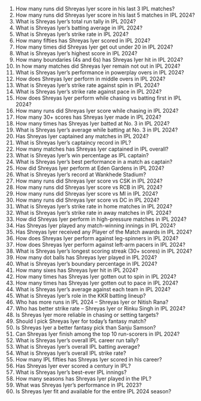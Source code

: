 1. How many runs did Shreyas Iyer score in his last 3 IPL matches?  
2. How many runs did Shreyas Iyer score in his last 5 matches in IPL 2024?  
3. What is Shreyas Iyer’s total run tally in IPL 2024?  
4. What is Shreyas Iyer’s batting average in IPL 2024?  
5. What is Shreyas Iyer’s strike rate in IPL 2024?  
6. How many fifties has Shreyas Iyer scored in IPL 2024?  
7. How many times did Shreyas Iyer get out under 20 in IPL 2024?  
8. What is Shreyas Iyer’s highest score in IPL 2024?  
9. How many boundaries (4s and 6s) has Shreyas Iyer hit in IPL 2024?  
10. In how many matches did Shreyas Iyer remain not out in IPL 2024?  
11. What is Shreyas Iyer’s performance in powerplay overs in IPL 2024?  
12. How does Shreyas Iyer perform in middle overs in IPL 2024?  
13. What is Shreyas Iyer’s strike rate against spin in IPL 2024?  
14. What is Shreyas Iyer’s strike rate against pace in IPL 2024?  
15. How does Shreyas Iyer perform while chasing vs batting first in IPL 2024?  
16. How many runs did Shreyas Iyer score while chasing in IPL 2024?  
17. How many 30+ scores has Shreyas Iyer made in IPL 2024?  
18. How many times has Shreyas Iyer batted at No. 3 in IPL 2024?  
19. What is Shreyas Iyer’s average while batting at No. 3 in IPL 2024?  
20. Has Shreyas Iyer captained any matches in IPL 2024?  
21. What is Shreyas Iyer’s captaincy record in IPL?  
22. How many matches has Shreyas Iyer captained in IPL overall?  
23. What is Shreyas Iyer’s win percentage as IPL captain?  
24. What is Shreyas Iyer’s best performance in a match as captain?  
25. How did Shreyas Iyer perform at Eden Gardens in IPL 2024?  
26. What is Shreyas Iyer’s record at Wankhede Stadium?  
27. How many runs did Shreyas Iyer score vs CSK in IPL 2024?  
28. How many runs did Shreyas Iyer score vs RCB in IPL 2024?  
29. How many runs did Shreyas Iyer score vs MI in IPL 2024?  
30. How many runs did Shreyas Iyer score vs DC in IPL 2024?  
31. What is Shreyas Iyer’s strike rate in home matches in IPL 2024?  
32. What is Shreyas Iyer’s strike rate in away matches in IPL 2024?  
33. How did Shreyas Iyer perform in high-pressure matches in IPL 2024?  
34. Has Shreyas Iyer played any match-winning innings in IPL 2024?  
35. Has Shreyas Iyer received any Player of the Match awards in IPL 2024?  
36. How does Shreyas Iyer perform against leg-spinners in IPL 2024?  
37. How does Shreyas Iyer perform against left-arm pacers in IPL 2024?  
38. What is Shreyas Iyer’s longest scoring streak (30+ scores) in IPL 2024?  
39. How many dot balls has Shreyas Iyer played in IPL 2024?  
40. What is Shreyas Iyer’s boundary percentage in IPL 2024?  
41. How many sixes has Shreyas Iyer hit in IPL 2024?  
42. How many times has Shreyas Iyer gotten out to spin in IPL 2024?  
43. How many times has Shreyas Iyer gotten out to pace in IPL 2024?  
44. What is Shreyas Iyer’s average against each team in IPL 2024?  
45. What is Shreyas Iyer’s role in the KKR batting lineup?  
46. Who has more runs in IPL 2024 – Shreyas Iyer or Nitish Rana?  
47. Who has better strike rate – Shreyas Iyer or Rinku Singh in IPL 2024?  
48. Is Shreyas Iyer more reliable in chasing or setting targets?  
49. Should I pick Shreyas Iyer for today’s fantasy match?  
50. Is Shreyas Iyer a better fantasy pick than Sanju Samson?  
51. Can Shreyas Iyer finish among the top 10 run-scorers in IPL 2024?  
52. What is Shreyas Iyer’s overall IPL career run tally?  
53. What is Shreyas Iyer’s overall IPL batting average?  
54. What is Shreyas Iyer’s overall IPL strike rate?  
55. How many IPL fifties has Shreyas Iyer scored in his career?  
56. Has Shreyas Iyer ever scored a century in IPL?  
57. What is Shreyas Iyer’s best-ever IPL innings?  
58. How many seasons has Shreyas Iyer played in the IPL?  
59. What was Shreyas Iyer’s performance in IPL 2023?  
60. Is Shreyas Iyer fit and available for the entire IPL 2024 season?